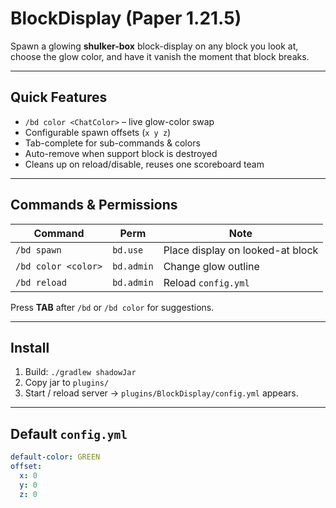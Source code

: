 # BlockDisplay (Paper 1.21.5)

Spawn a glowing **shulker-box** block-display on any block you look at, choose the glow color, and have it vanish the moment that block breaks.

---

## Quick Features
- `/bd color <ChatColor>` – live glow-color swap
- Configurable spawn offsets (`x y z`)
- Tab-complete for sub-commands & colors
- Auto-remove when support block is destroyed
- Cleans up on reload/disable, reuses one scoreboard team

---

## Commands & Permissions
| Command                   | Perm     | Note                           |
|---------------------------|----------|--------------------------------|
| `/bd spawn`               | `bd.use` | Place display on looked-at block |
| `/bd color <color>`       | `bd.admin` | Change glow outline            |
| `/bd reload`              | `bd.admin` | Reload `config.yml`            |

Press **TAB** after `/bd` or `/bd color` for suggestions.

---

## Install
1. Build: `./gradlew shadowJar`
2. Copy jar to `plugins/`
3. Start / reload server → `plugins/BlockDisplay/config.yml` appears.

---

## Default `config.yml`
```yaml
default-color: GREEN
offset:
  x: 0
  y: 0
  z: 0
